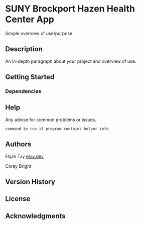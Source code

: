 # SUNY Brockport Hazen Health Center App

Simple overview of use/purpose.

## Description

An in-depth paragraph about your project and overview of use.

## Getting Started

### Dependencies


## Help

Any advise for common problems or issues.
```
command to run if program contains helper info
```

## Authors

Elijah Tay
[etay.dev](etay.dev)

Corey Bright

## Version History


## License


## Acknowledgments
